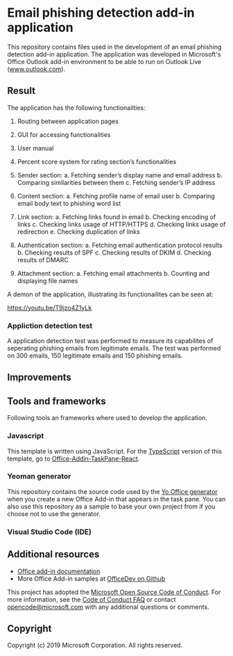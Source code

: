 # Email phishing detection add-in application

This repository contains files used in the development of an email phishing detection add-in application. The application was developed in Microsoft's Office Outlook add-in environment to be able to run on Outlook Live (www.outlook.com).

## Result

The application has the following functionailties:

1.	Routing between application pages
2.	GUI for accessing functionalities
3.	User manual
4.	Percent score system for rating section’s functionalities
5.	Sender section:
  a.	Fetching sender’s display name and email address
  b.	Comparing similarities between them
  c.	Fetching sender’s IP address

6.	Content section:
  a.	Fetching profile name of email user
  b.	Comparing email body text to phishing word list
7.	Link section:
  a.	Fetching links found in email
  b.	Checking encoding of links
  c.	Checking links usage of HTTP/HTTPS
  d.	Checking links usage of redirection
  e.	Checking duplication of links
8.	Authentication section:
  a.	Fetching email authentication protocol results
  b.	Checking results of SPF
  c.	Checking results of DKIM
  d.	Checking results of DMARC
9.	Attachment section:
  a.	Fetching email attachments
  b.	Counting and displaying file names
  
A demon of the application, illustrating its functionailites can be seen at:

  https://youtu.be/T9jzo4Z1yLk

### Appliction detection test

A application detection test was performed to measure its capabilites of seperating phishing emails from legitimate emails.
The test was performed on 300 emails, 150 legitimate emails and 150 phishing emails.



## Improvements

##
## Tools and frameworks

Following tools an frameworks where used to develop the application.

### Javascript
This template is written using JavaScript. For the [TypeScript](http://www.typescriptlang.org/) version of this template, go to [Office-Addin-TaskPane-React](https://github.com/OfficeDev/Office-Addin-TaskPane-React).

### Yeoman generator
This repository contains the source code used by the [Yo Office generator](https://github.com/OfficeDev/generator-office) when you create a new Office Add-in that appears in the task pane. You can also use this repository as a sample to base your own project from if you choose not to use the generator. 

### Visual Studio Code (IDE)


## Additional resources

* [Office add-in documentation](https://docs.microsoft.com/office/dev/add-ins/overview/office-add-ins)
* More Office Add-in samples at [OfficeDev on Github](https://github.com/officedev)

This project has adopted the [Microsoft Open Source Code of Conduct](https://opensource.microsoft.com/codeofconduct/). For more information, see the [Code of Conduct FAQ](https://opensource.microsoft.com/codeofconduct/faq/) or contact [opencode@microsoft.com](mailto:opencode@microsoft.com) with any additional questions or comments.

## Copyright

Copyright (c) 2019 Microsoft Corporation. All rights reserved.
